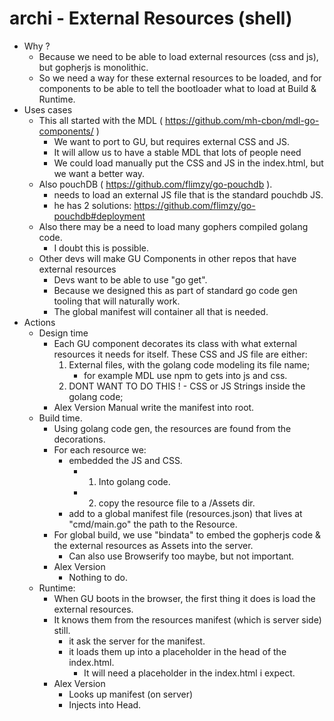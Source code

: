 # archi - External Resources (shell)

- Why ? 
	- Because we need to be able to load external resources (css and js), but gopherjs is monolithic.
	- So we need a way for these external resources to be loaded, and for components to be able to tell the bootloader what to load at Build & Runtime.
- Uses cases
    - This all started with the MDL ( https://github.com/mh-cbon/mdl-go-components/ )
        - We want to port to GU, but requires external CSS and JS.
        - It will allow us to have a stable MDL that lots of people need
        - We could load manually put the CSS and JS in the index.html, but we want a better way.
    - Also pouchDB ( https://github.com/flimzy/go-pouchdb ).
        - needs to load an external JS file that is the standard pouchdb JS. 
        - he has 2 solutions: https://github.com/flimzy/go-pouchdb#deployment
    - Also there may be a need to load many gophers compiled golang code.
        - I doubt this is possible.
    - Other devs will make GU Components in other repos that have external resources
        - Devs want to be able to use "go get".
        - Because we designed this as part of standard go code gen tooling that will naturally work.
        - The global manifest will container all that is needed.
- Actions
	- Design time
		- Each GU component decorates its class with what external resources it needs for itself. These CSS and JS file are either:
			1. External files, with the golang code modeling its file name;
                 - for example MDL use npm to gets into js and css.
            2. DONT WANT TO DO THIS ! - CSS or JS Strings inside the golang code;  
         - Alex Version
             Manual write the manifest into root.
	- Build time.
		- Using golang code gen, the resources are found from the decorations.
        - For each resource we:
            - embedded the JS and CSS. 
                - 1. Into golang code.
                - 2. copy the resource file to a /Assets dir.
            - add to a global  manifest file (resources.json) that lives at "cmd/main.go" the path to the Resource.
        - For global build, we use "bindata" to embed the gopherjs code & the external resources as Assets into the server.
            - Can also use Browserify too maybe, but not important.
        - Alex Version
            -  Nothing to do.
	- Runtime:
		- When GU boots in the browser, the first thing it does is load the external resources.
        - It knows them from the resources manifest (which is server side) still.
            - it ask the server for the manifest.
            - it loads them up into a placeholder in the head of the index.html.
		        - It will need a placeholder in the index.html i expect.
        - Alex Version
            - Looks up manifest (on server)
            - Injects into Head.